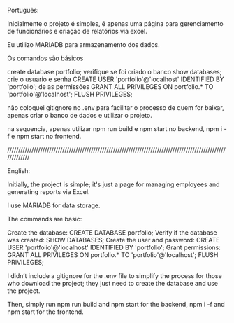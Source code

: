 Português:

Inicialmente o projeto é simples, é apenas uma página para gerenciamento de funcionários e criação de relatórios via excel.

Eu utilizo MARIADB para armazenamento dos dados.


Os comandos são básicos

create database portfolio;
verifique se foi criado o banco
show databases;
crie o usuario e senha
CREATE USER 'portfolio'@'localhost' IDENTIFIED BY 'portfolio';
de as permissões
GRANT ALL PRIVILEGES ON portfolio.* TO 'portfolio'@'localhost';
FLUSH PRIVILEGES;

não coloquei gitignore no .env para facilitar o processo de quem for baixar, apenas criar o banco de dados e utilizar o projeto.

na sequencia, apenas utilizar npm run build e npm start no backend, npm i -f e npm start no frontend.

/////////////////////////////////////////////////////////////////////////////////////////////////////////////

English:

Initially, the project is simple; it's just a page for managing employees and generating reports via Excel.

I use MARIADB for data storage.

The commands are basic:

Create the database:
CREATE DATABASE portfolio;
Verify if the database was created:
SHOW DATABASES;
Create the user and password:
CREATE USER 'portfolio'@'localhost' IDENTIFIED BY 'portfolio';
Grant permissions:
GRANT ALL PRIVILEGES ON portfolio.* TO 'portfolio'@'localhost';
FLUSH PRIVILEGES;

I didn’t include a gitignore for the .env file to simplify the process for those who download the project; they just need to create the database and use the project.

Then, simply run npm run build and npm start for the backend, npm i -f and npm start for the frontend.
